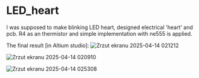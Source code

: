 # LED_heart
I was supposed to make blinking LED heart, designed electrical 'heart' and pcb. R4 as an thermistor and simple implementation with ne555 is applied.

The final result [in Altium studio]:
![Zrzut ekranu 2025-04-14 021212](https://github.com/user-attachments/assets/60779682-80e6-4e82-b7ab-64ba841e9220)

![Zrzut ekranu 2025-04-14 020910](https://github.com/user-attachments/assets/c80da914-c5a4-4c1c-8794-bd58b2865aaf)

![Zrzut ekranu 2025-04-14 025308](https://github.com/user-attachments/assets/5247ae87-c8b6-4b17-904b-1e6ff374a229)
